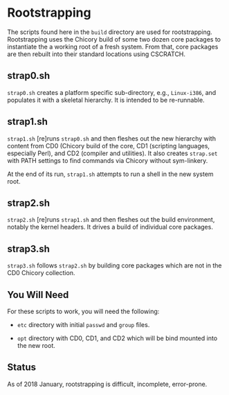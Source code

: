 # Rootstrapping

The scripts found here in the `build` directory are used for rootstrapping.
Rootstrapping uses the Chicory build of some two dozen core packages
to instantiate the a working root of a fresh system. From that,
core packages are then rebuilt into their standard locations using CSCRATCH.

## strap0.sh

`strap0.sh` creates a platform specific sub-directory, e.g., `Linux-i386`,
and populates it with a skeletal hierarchy. It is intended to be re-runnable.

## strap1.sh

`strap1.sh` [re]runs `strap0.sh` and then fleshes out the new hierarchy
with content from CD0 (Chicory build of the core, CD1 (scripting languages,
especially Perl), and CD2 (compiler and utilities). It also creates `strap.set`
with PATH settings to find commands via Chicory without sym-linkery.

At the end of its run, `strap1.sh` attempts to run a shell in the new system root.

## strap2.sh

`strap2.sh` [re]runs `strap1.sh` and then fleshes out the build environment,
notably the kernel headers. It drives a build of individual core packages.

## strap3.sh

`strap3.sh` follows `strap2.sh` by building core packages which are
not in the CD0 Chicory collection.

## You Will Need

For these scripts to work, you will need the following:

* `etc` directory with initial `passwd` and `group` files.

* `opt` directory with CD0, CD1, and CD2 which will be bind mounted
into the new root.

## Status

As of 2018 January, rootstrapping is difficult, incomplete, error-prone.





